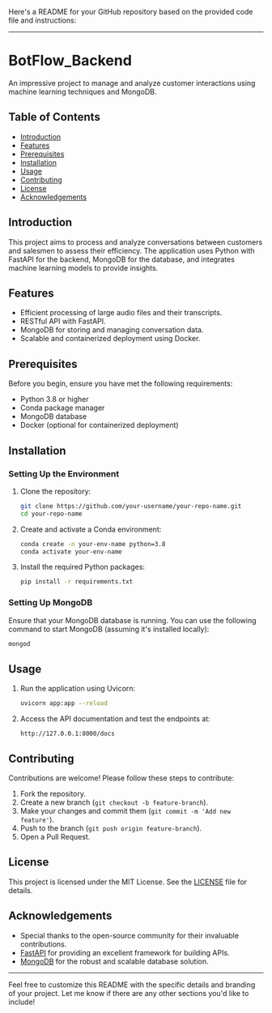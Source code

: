 Here's a README for your GitHub repository based on the provided code file and instructions:

---

# BotFlow_Backend

An impressive project to manage and analyze customer interactions using machine learning techniques and MongoDB.

## Table of Contents

- [Introduction](#introduction)
- [Features](#features)
- [Prerequisites](#prerequisites)
- [Installation](#installation)
- [Usage](#usage)
- [Contributing](#contributing)
- [License](#license)
- [Acknowledgements](#acknowledgements)

## Introduction

This project aims to process and analyze conversations between customers and salesmen to assess their efficiency. The application uses Python with FastAPI for the backend, MongoDB for the database, and integrates machine learning models to provide insights.

## Features

- Efficient processing of large audio files and their transcripts.
- RESTful API with FastAPI.
- MongoDB for storing and managing conversation data.
- Scalable and containerized deployment using Docker.

## Prerequisites

Before you begin, ensure you have met the following requirements:

- Python 3.8 or higher
- Conda package manager
- MongoDB database
- Docker (optional for containerized deployment)

## Installation

### Setting Up the Environment

1. Clone the repository:
   ```bash
   git clone https://github.com/your-username/your-repo-name.git
   cd your-repo-name
   ```

2. Create and activate a Conda environment:
   ```bash
   conda create -n your-env-name python=3.8
   conda activate your-env-name
   ```

3. Install the required Python packages:
   ```bash
   pip install -r requirements.txt
   ```

### Setting Up MongoDB

Ensure that your MongoDB database is running. You can use the following command to start MongoDB (assuming it's installed locally):

```bash
mongod
```

## Usage

1. Run the application using Uvicorn:
   ```bash
   uvicorn app:app --reload
   ```

2. Access the API documentation and test the endpoints at:
   ```
   http://127.0.0.1:8000/docs
   ```

## Contributing

Contributions are welcome! Please follow these steps to contribute:

1. Fork the repository.
2. Create a new branch (`git checkout -b feature-branch`).
3. Make your changes and commit them (`git commit -m 'Add new feature'`).
4. Push to the branch (`git push origin feature-branch`).
5. Open a Pull Request.

## License

This project is licensed under the MIT License. See the [LICENSE](LICENSE) file for details.

## Acknowledgements

- Special thanks to the open-source community for their invaluable contributions.
- [FastAPI](https://fastapi.tiangolo.com/) for providing an excellent framework for building APIs.
- [MongoDB](https://www.mongodb.com/) for the robust and scalable database solution.

---

Feel free to customize this README with the specific details and branding of your project. Let me know if there are any other sections you'd like to include!
